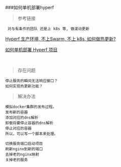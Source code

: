 ###如何单机部署hyperf
>参考链接

```text
 对与有条件的团队 还是上 k8s 等, 做滚动更新
```

[Hyperf 生产环境, 不上Swarm, 不上 k8s, 如何做热更新?](https://zhuanlan.zhihu.com/p/136289395)

[如何单机部署 Hyperf 项目](https://zhuanlan.zhihu.com/p/157594226)



<br>

>存在问题
```text
停止服务的瞬间无法响应接口？
如何实现热更新功能？
```

>解决办法
```text
模拟docker集群的发布过程。
发布新的容器
添加对应的dns解析
卸载将要停止容器的dns解析
停止对应的容器
所以，可以写一个脚本来处理。

切换服务端口启动项目
刷新nginx到新的端口
去掉老的nginx映射
关掉老的服务

```